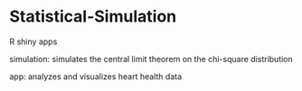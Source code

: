 # Statistical-Simulation
R shiny apps

simulation: simulates the central limit theorem on the chi-square distribution

app: analyzes and visualizes heart health data
